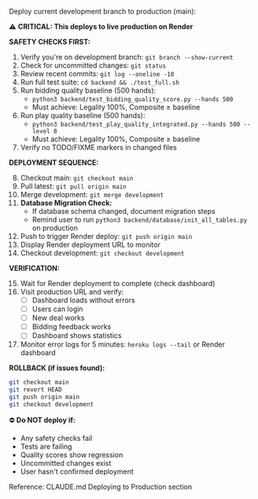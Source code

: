 Deploy current development branch to production (main):

⚠️  **CRITICAL: This deploys to live production on Render**

**SAFETY CHECKS FIRST:**

1. Verify you're on development branch: `git branch --show-current`
2. Check for uncommitted changes: `git status`
3. Review recent commits: `git log --oneline -10`
4. Run full test suite: `cd backend && ./test_full.sh`
5. Run bidding quality baseline (500 hands):
   - `python3 backend/test_bidding_quality_score.py --hands 500`
   - Must achieve: Legality 100%, Composite ≥ baseline
6. Run play quality baseline (500 hands):
   - `python3 backend/test_play_quality_integrated.py --hands 500 --level 8`
   - Must achieve: Legality 100%, Composite ≥ baseline
7. Verify no TODO/FIXME markers in changed files

**DEPLOYMENT SEQUENCE:**

8. Checkout main: `git checkout main`
9. Pull latest: `git pull origin main`
10. Merge development: `git merge development`
11. **Database Migration Check:**
    - If database schema changed, document migration steps
    - Remind user to run `python3 backend/database/init_all_tables.py` on production
12. Push to trigger Render deploy: `git push origin main`
13. Display Render deployment URL to monitor
14. Checkout development: `git checkout development`

**VERIFICATION:**

15. Wait for Render deployment to complete (check dashboard)
16. Visit production URL and verify:
    - [ ] Dashboard loads without errors
    - [ ] Users can login
    - [ ] New deal works
    - [ ] Bidding feedback works
    - [ ] Dashboard shows statistics
17. Monitor error logs for 5 minutes: `heroku logs --tail` or Render dashboard

**ROLLBACK (if issues found):**
```bash
git checkout main
git revert HEAD
git push origin main
git checkout development
```

⛔ **Do NOT deploy if:**
- Any safety checks fail
- Tests are failing
- Quality scores show regression
- Uncommitted changes exist
- User hasn't confirmed deployment

Reference: CLAUDE.md Deploying to Production section
